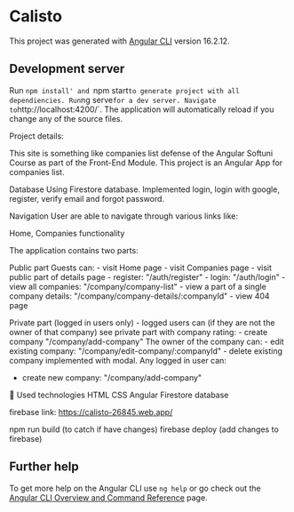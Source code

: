 # Calisto

This project was generated with [Angular CLI](https://github.com/angular/angular-cli) version 16.2.12.

## Development server
Run `npm install' and `npm start` to generate project with all dependiencies.
Run `ng serve` for a dev server. Navigate to `http://localhost:4200/`. The application will automatically reload if you change any of the source files.

Project details:

This site is something like companies list defense of the Angular Softuni Course as part of the Front-End Module. This project is an Angular App for companies list.

Database
Using Firestore database. Implemented login, login with google, register, verify email and forgot password.

Navigation
User are able to navigate through various links like:

Home,
Companies functionality

The application contains two parts:

Public part
Guests can:
    - visit Home page
    - visit Companies page 
    - visit public part of details page
    - register: "/auth/register"
    - login: "/auth/login"
    - view all companies: "/company/company-list"
    - view a part of a single company details: "/company/company-details/:companyId"
    - view 404 page

Private part (logged in users only)
    - logged users can (if they are not the owner of that company) see private part with company rating:
    - create company "/company/add-company"
The owner of the company can:
    - edit existing company: "/company/edit-company/:companyId"
     - delete existing company implemented with modal.
Any logged in user can:
 - create new company: "/company/add-company"

🔨 Used technologies
HTML
CSS
Angular
Firestore database

firebase link: https://calisto-26845.web.app/

npm run build (to catch if have changes)
firebase deploy (add changes to firebase)

## Further help

To get more help on the Angular CLI use `ng help` or go check out the [Angular CLI Overview and Command Reference](https://angular.io/cli) page.
